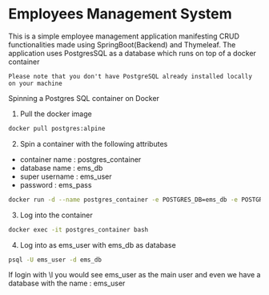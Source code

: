 # Employees Management System 

This is a simple employee management application manifesting CRUD functionalities made using SpringBoot(Backend) and Thymeleaf.
The application uses PostgresSQL as a database which runs on top of a docker container

`Please note that you don't have PostgreSQL already installed locally on your machine`

Spinning a Postgres SQL container on Docker

1. Pull the docker image

```bash
docker pull postgres:alpine
```


2. Spin a container with the following attributes

- container name : postgres_container
- database name : ems_db
- super username : ems_user
- password : ems_pass

```bash
docker run -d --name postgres_container -e POSTGRES_DB=ems_db -e POSTGRES_USER=ems_user -e POSTGRES_PASSWORD=ems_pass -p 5432:5432 postgres:alpine
```

3. Log into the container
```bash
docker exec -it postgres_container bash
```

4. Log into as ems_user with ems_db as database
```bash
psql -U ems_user -d ems_db
```

If login with \l you would see ems_user as the main user and even we have a database with the name : ems_user
